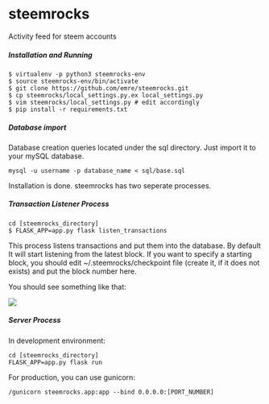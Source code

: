 # steemrocks
Activity feed for steem accounts

##### Installation and Running
```
$ virtualenv -p python3 steemrocks-env
$ source steemrocks-env/bin/activate
$ git clone https://github.com/emre/steemrocks.git
$ cp steemrocks/local_settings.py.ex local_settings.py
$ vim steemrocks/local_settings.py # edit accordingly
$ pip install -r requirements.txt
```

##### Database import

Database creation queries located under the sql directory. Just import it
to your mySQL database.
```
mysql -u username -p database_name < sql/base.sql

```
Installation is done. steemrocks has two seperate processes.

##### Transaction Listener Process
```
cd [steemrocks_directory]
$ FLASK_APP=app.py flask listen_transactions
```

This process listens transactions and put them into the database. By default
It will start listening from the latest block. If you want to specify a starting
block, you should edit ~/.steemrocks/checkpoint file (create it, if it does not exists)
and put the block number here.

You should see something like that:

<img src="https://i.hizliresim.com/Oyo6WP.png">

##### Server Process

In development environment:

```
cd [steemrocks_directory]
FLASK_APP=app.py flask run
```

For production, you can use gunicorn:

```
/gunicorn steemrocks.app:app --bind 0.0.0.0:[PORT_NUMBER]
```
